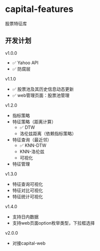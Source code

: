 # capital-features

股票特征库


## 开发计划

v1.0.0

* &#x2705; Yahoo API
* &#x2705; 防腐层

v1.1.0

* &#x2705; 股票池及其历史信息动态更新
* &#x2705; web管理页面：股票池管理

v1.2.0

* 指标策略
* 特征策略（距离计算）
  * &#x2705; DTW
  * 洛伦兹距离（依赖指标策略）
* 特征查询（最近邻）
  * &#x2705; KNN-DTW
  * KNN-洛伦兹
  * 可视化
* 特征管理

v1.3.0

* 特征查询可视化
* 特征对比可视化
* 特征统计可视化

v1.4.0

* 支持日内数据
* 支持web页面option枚举类型，下拉框选择

v2.0.0

* 对接capital-web
